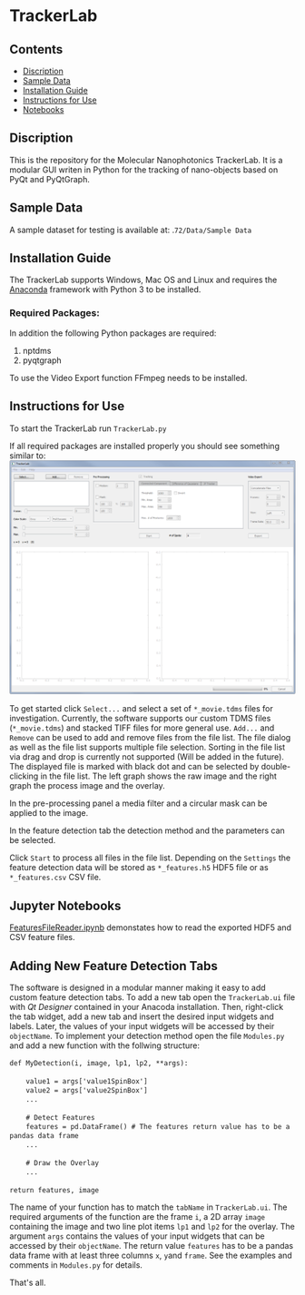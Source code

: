 # TrackerLab

## Contents

- [Discription](#discription)
- [Sample Data](#data-availability)
- [Installation Guide](#installation-guide)
- [Instructions for Use](#instructions-for-use)
- [Notebooks](#Notebooks)


## Discription

This is the repository for the Molecular Nanophotonics TrackerLab. It is a modular GUI writen in Python for the tracking of nano-objects based on PyQt and PyQtGraph.

## Sample Data

A sample dataset for testing is available at: .`72/Data/Sample Data`

## Installation Guide

The TrackerLab supports Windows, Mac OS and Linux and requires the [Anaconda](https://www.anaconda.com/download/) framework with Python 3 to be installed. 

### Required Packages:

In addition the following Python packages are required:

1. nptdms
2. pyqtgraph

To use the Video Export function FFmpeg needs to be installed.

## Instructions for Use

To start the TrackerLab run `TrackerLab.py`

If all required packages are installed properly you should see something similar to: <br>
![Screenshot](https://github.com/Molecular-Nanophotonics/TrackerLab/blob/master/Resources/Screenshot.PNG)

To get started click `Select...` and select a set of `*_movie.tdms` files for investigation. Currently, the software supports our custom TDMS files (`*_movie.tdms`) and stacked TIFF files for more general use. `Add...` and `Remove` can be used to add and remove files from the file list. The file dialog as well as the file list supports multiple file selection. Sorting in the file list via drag and drop is currently not supported (Will be added in the future). The displayed file is marked with black dot and can be selected by double-clicking in the file list. The left graph shows the raw image and the right graph the process image and the overlay.

In the pre-processing panel a media filter and a circular mask can be applied to the image.  

In the feature detection tab the detection method and the parameters can be selected. 

Click `Start` to process all files in the file list. Depending on the `Settings` the feature detection data will be stored as `*_features.h5` HDF5 file or as `*_features.csv` CSV file.

## Jupyter Notebooks

[FeaturesFileReader.ipynb](https://github.com/Molecular-Nanophotonics/TrackerLab/blob/master/Jupyter-Notebooks/FeaturesFileReader.ipynb) demonstates how to read the exported  HDF5 and CSV feature files.

## Adding New Feature Detection Tabs

The software is designed in a modular manner making it easy to add custom feature detection tabs. To add a new tab open the `TrackerLab.ui` file with *Qt Designer* contained in your Anacoda installation. Then, right-click the tab widget, add a new tab and insert the desired input widgets and labels. Later, the values of your input widgets will be accessed by their `objectName`. To implement your detection method open the file `Modules.py` and add a new function with the follwing structure:
```
def MyDetection(i, image, lp1, lp2, **args):

    value1 = args['value1SpinBox']
    value2 = args['value2SpinBox']
    ...
    
    # Detect Features
    features = pd.DataFrame() # The features return value has to be a pandas data frame
    ...
    
    # Draw the Overlay
    ...
    
return features, image
```
The name of your function has to match the `tabName` in `TrackerLab.ui`. The required arguments of the function are the frame `i`, a 2D array `image` containing the image and two line plot items `lp1` and `lp2` for the overlay. The argument `args` contains the values of your input widgets that can be accessed by their `objectName`. The return value `features` has to be a pandas data frame with at least three columns `x`, `y`and `frame`. See the examples and comments in `Modules.py` for details. <br>

That's all.
